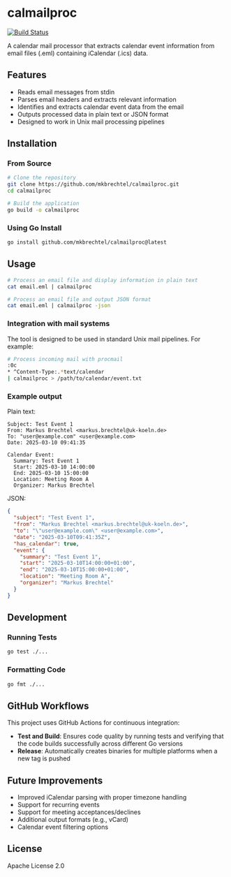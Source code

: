 # calmailproc

[![Build Status](https://github.com/mkbrechtel/calmailproc/actions/workflows/test-build.yml/badge.svg)](https://github.com/mkbrechtel/calmailproc/actions/workflows/test-build.yml)

A calendar mail processor that extracts calendar event information from email files (.eml) containing iCalendar (.ics) data.

## Features

- Reads email messages from stdin
- Parses email headers and extracts relevant information
- Identifies and extracts calendar event data from the email
- Outputs processed data in plain text or JSON format
- Designed to work in Unix mail processing pipelines

## Installation

### From Source

```bash
# Clone the repository
git clone https://github.com/mkbrechtel/calmailproc.git
cd calmailproc

# Build the application
go build -o calmailproc
```

### Using Go Install

```bash
go install github.com/mkbrechtel/calmailproc@latest
```

## Usage

```bash
# Process an email file and display information in plain text
cat email.eml | calmailproc

# Process an email file and output JSON format
cat email.eml | calmailproc -json
```

### Integration with mail systems

The tool is designed to be used in standard Unix mail pipelines. For example:

```bash
# Process incoming mail with procmail
:0c
* ^Content-Type:.*text/calendar
| calmailproc > /path/to/calendar/event.txt
```

### Example output

Plain text:
```
Subject: Test Event 1
From: Markus Brechtel <markus.brechtel@uk-koeln.de>
To: "user@example.com" <user@example.com>
Date: 2025-03-10 09:41:35

Calendar Event:
  Summary: Test Event 1
  Start: 2025-03-10 14:00:00
  End: 2025-03-10 15:00:00
  Location: Meeting Room A
  Organizer: Markus Brechtel
```

JSON:
```json
{
  "subject": "Test Event 1",
  "from": "Markus Brechtel <markus.brechtel@uk-koeln.de>",
  "to": "\"user@example.com\" <user@example.com>",
  "date": "2025-03-10T09:41:35Z",
  "has_calendar": true,
  "event": {
    "summary": "Test Event 1",
    "start": "2025-03-10T14:00:00+01:00",
    "end": "2025-03-10T15:00:00+01:00",
    "location": "Meeting Room A",
    "organizer": "Markus Brechtel"
  }
}
```

## Development

### Running Tests

```bash
go test ./...
```

### Formatting Code

```bash
go fmt ./...
```

## GitHub Workflows

This project uses GitHub Actions for continuous integration:

- **Test and Build**: Ensures code quality by running tests and verifying that the code builds successfully across different Go versions
- **Release**: Automatically creates binaries for multiple platforms when a new tag is pushed

## Future Improvements

- Improved iCalendar parsing with proper timezone handling
- Support for recurring events
- Support for meeting acceptances/declines
- Additional output formats (e.g., vCard)
- Calendar event filtering options

## License

Apache License 2.0
